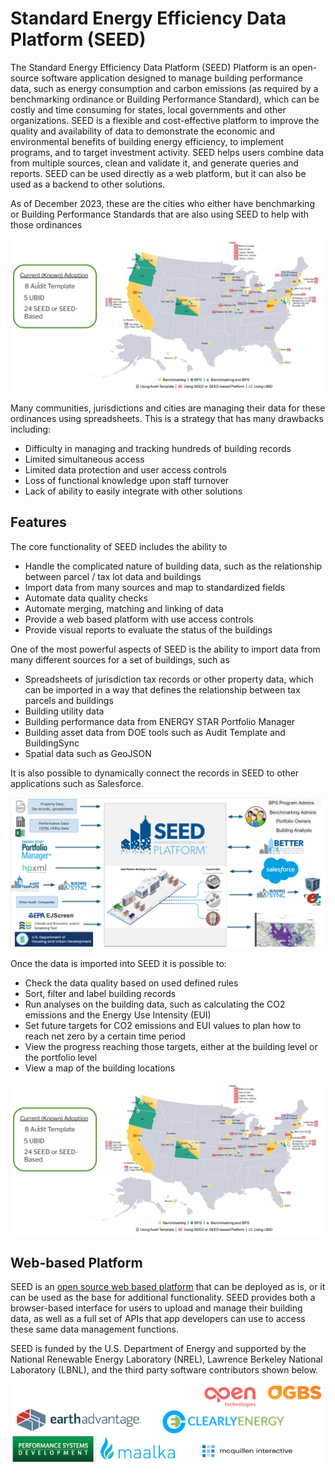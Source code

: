# Standard Energy Efficiency Data Platform (SEED)

The Standard Energy Efficiency Data Platform (SEED) Platform is an open-source software application designed to manage building performance data, such as energy consumption and carbon emissions (as required by a benchmarking ordinance or Building Performance Standard), which can be costly and time consuming for states, local governments and other organizations. SEED is a flexible and cost-effective platform to improve the quality and availability of data to demonstrate the economic and environmental benefits of building energy efficiency, to implement programs, and to target investment activity. SEED helps users combine data from multiple sources, clean and validate it, and generate queries and reports. SEED can be used directly as a web platform, but it can also be used as a backend to other solutions. 

As of December 2023, these are the cities who either have benchmarking or Building Performance Standards that are also using SEED to help with those ordinances



![alt_text](images/Current-Known-Adoption-2024-02-07.png "Current-Known-Adoption-SEED")


Many communities, jurisdictions and cities are managing their data for these ordinances using spreadsheets. This is a strategy that has many drawbacks including:



* Difficulty in managing and tracking hundreds of building records
* Limited simultaneous access
* Limited data protection and user access controls
* Loss of functional knowledge upon staff turnover
* Lack of ability to easily integrate with other solutions


## Features

The core functionality of SEED includes the ability to



* Handle the complicated nature of building data, such as the relationship between parcel / tax lot data and buildings
* Import data from many sources and map to standardized fields
* Automate data quality checks
* Automate merging, matching and linking of data
* Provide a web based platform with use access controls
* Provide visual reports to evaluate the status of the buildings

One of the most powerful aspects of SEED is the ability to import data from many different sources for a set of buildings, such as 



* Spreadsheets of jurisdiction tax records or other property data, which can be imported in a way that defines the relationship between tax parcels and buildings
* Building utility data 
* Building performance data from ENERGY STAR Portfolio Manager
* Building asset data from DOE tools such as Audit Template and BuildingSync
* Spatial data such as GeoJSON

It is also possible to dynamically connect the records in SEED to other applications such as Salesforce.



![alt_text](images/SEED-Tools-Interaction-Diagram.png "image_tooltip")


Once the data is imported into SEED it is possible to:



* Check the data quality based on used defined rules
* Sort, filter and label building records
* Run analyses on the building data, such as calculating the CO2 emissions and the Energy Use Intensity (EUI)
* Set future targets for CO2 emissions and EUI values to plan how to reach net zero by a certain time period
* View the progress reaching those targets, either at the building level or the portfolio level
* View a map of the building locations



![alt_text](images/Current-Known-Adoption-2024-02-07.png "Current Known Adoption SEED")



## Web-based Platform

SEED is an [open source web based platform](https://github.com/SEED-platform/seed) that can be deployed as is, or it can be used as the base for additional functionality. SEED provides both a browser-based interface for users to upload and manage their building data, as well as a full set of APIs that app developers can use to access these same data management functions. 

SEED is funded by the U.S. Department of Energy and supported by the National Renewable Energy Laboratory (NREL), Lawrence Berkeley National Laboratory (LBNL), and the third party software contributors shown below.


![alt_text](images/ThirdPartyContributors.png "Third Party Contributors")